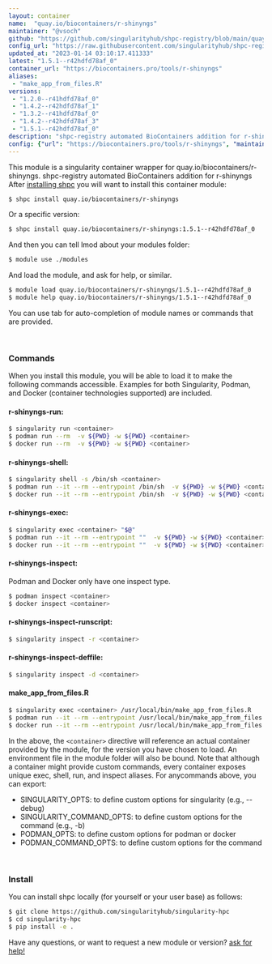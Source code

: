 ```yaml
---
layout: container
name:  "quay.io/biocontainers/r-shinyngs"
maintainer: "@vsoch"
github: "https://github.com/singularityhub/shpc-registry/blob/main/quay.io/biocontainers/r-shinyngs/container.yaml"
config_url: "https://raw.githubusercontent.com/singularityhub/shpc-registry/main/quay.io/biocontainers/r-shinyngs/container.yaml"
updated_at: "2023-01-14 03:10:17.411333"
latest: "1.5.1--r42hdfd78af_0"
container_url: "https://biocontainers.pro/tools/r-shinyngs"
aliases:
 - "make_app_from_files.R"
versions:
 - "1.2.0--r41hdfd78af_0"
 - "1.4.2--r42hdfd78af_1"
 - "1.3.2--r41hdfd78af_0"
 - "1.4.2--r42hdfd78af_3"
 - "1.5.1--r42hdfd78af_0"
description: "shpc-registry automated BioContainers addition for r-shinyngs"
config: {"url": "https://biocontainers.pro/tools/r-shinyngs", "maintainer": "@vsoch", "description": "shpc-registry automated BioContainers addition for r-shinyngs", "latest": {"1.5.1--r42hdfd78af_0": "sha256:264d95da54d2efc272715b255acf3d03a0ce77c608f2acc8c12c63193ca533b0"}, "tags": {"1.2.0--r41hdfd78af_0": "sha256:0b2271a598ca51e7099addc4126c557292666b864121fb1a9011c35e919ff79b", "1.4.2--r42hdfd78af_1": "sha256:3330de58c91d3f130fb40ab7bcc3f163b9e33f63af72f511ca90383659b1cdd2", "1.3.2--r41hdfd78af_0": "sha256:f47057276e3e039cde275fab6ab3d5e1e67e7f05f7f3d61810afb613d6521a3b", "1.4.2--r42hdfd78af_3": "sha256:c983dcf329f4ddee9b8cae70b5fc979322f806051cd6b6dfea37390664f0f826", "1.5.1--r42hdfd78af_0": "sha256:264d95da54d2efc272715b255acf3d03a0ce77c608f2acc8c12c63193ca533b0"}, "docker": "quay.io/biocontainers/r-shinyngs", "aliases": {"make_app_from_files.R": "/usr/local/bin/make_app_from_files.R"}}
---
```


This module is a singularity container wrapper for quay.io/biocontainers/r-shinyngs.
shpc-registry automated BioContainers addition for r-shinyngs
After [installing shpc](#install) you will want to install this container module:


```bash
$ shpc install quay.io/biocontainers/r-shinyngs
```

Or a specific version:

```bash
$ shpc install quay.io/biocontainers/r-shinyngs:1.5.1--r42hdfd78af_0
```

And then you can tell lmod about your modules folder:

```bash
$ module use ./modules
```

And load the module, and ask for help, or similar.

```bash
$ module load quay.io/biocontainers/r-shinyngs/1.5.1--r42hdfd78af_0
$ module help quay.io/biocontainers/r-shinyngs/1.5.1--r42hdfd78af_0
```

You can use tab for auto-completion of module names or commands that are provided.

<br>

### Commands

When you install this module, you will be able to load it to make the following commands accessible.
Examples for both Singularity, Podman, and Docker (container technologies supported) are included.

#### r-shinyngs-run:

```bash
$ singularity run <container>
$ podman run --rm  -v ${PWD} -w ${PWD} <container>
$ docker run --rm  -v ${PWD} -w ${PWD} <container>
```

#### r-shinyngs-shell:

```bash
$ singularity shell -s /bin/sh <container>
$ podman run --it --rm --entrypoint /bin/sh  -v ${PWD} -w ${PWD} <container>
$ docker run --it --rm --entrypoint /bin/sh  -v ${PWD} -w ${PWD} <container>
```

#### r-shinyngs-exec:

```bash
$ singularity exec <container> "$@"
$ podman run --it --rm --entrypoint ""  -v ${PWD} -w ${PWD} <container> "$@"
$ docker run --it --rm --entrypoint ""  -v ${PWD} -w ${PWD} <container> "$@"
```

#### r-shinyngs-inspect:

Podman and Docker only have one inspect type.

```bash
$ podman inspect <container>
$ docker inspect <container>
```

#### r-shinyngs-inspect-runscript:

```bash
$ singularity inspect -r <container>
```

#### r-shinyngs-inspect-deffile:

```bash
$ singularity inspect -d <container>
```


#### make_app_from_files.R

```bash
$ singularity exec <container> /usr/local/bin/make_app_from_files.R
$ podman run --it --rm --entrypoint /usr/local/bin/make_app_from_files.R   -v ${PWD} -w ${PWD} <container> -c " $@"
$ docker run --it --rm --entrypoint /usr/local/bin/make_app_from_files.R   -v ${PWD} -w ${PWD} <container> -c " $@"
```



In the above, the `<container>` directive will reference an actual container provided
by the module, for the version you have chosen to load. An environment file in the
module folder will also be bound. Note that although a container
might provide custom commands, every container exposes unique exec, shell, run, and
inspect aliases. For anycommands above, you can export:

 - SINGULARITY_OPTS: to define custom options for singularity (e.g., --debug)
 - SINGULARITY_COMMAND_OPTS: to define custom options for the command (e.g., -b)
 - PODMAN_OPTS: to define custom options for podman or docker
 - PODMAN_COMMAND_OPTS: to define custom options for the command

<br>

### Install

You can install shpc locally (for yourself or your user base) as follows:

```bash
$ git clone https://github.com/singularityhub/singularity-hpc
$ cd singularity-hpc
$ pip install -e .
```

Have any questions, or want to request a new module or version? [ask for help!](https://github.com/singularityhub/singularity-hpc/issues)